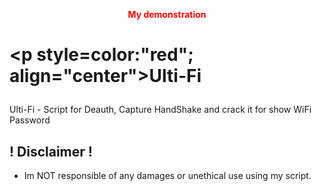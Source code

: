 <p align="center">
  <b><font style="color: red;">My demonstration</font></b>
</p>


# <p style=color:"red"; align="center">Ulti-Fi</p>

Ulti-Fi - Script for Deauth, Capture HandShake and crack it for show WiFi Password

## ! Disclaimer !
- Im NOT responsible of any damages or unethical use using my script.
